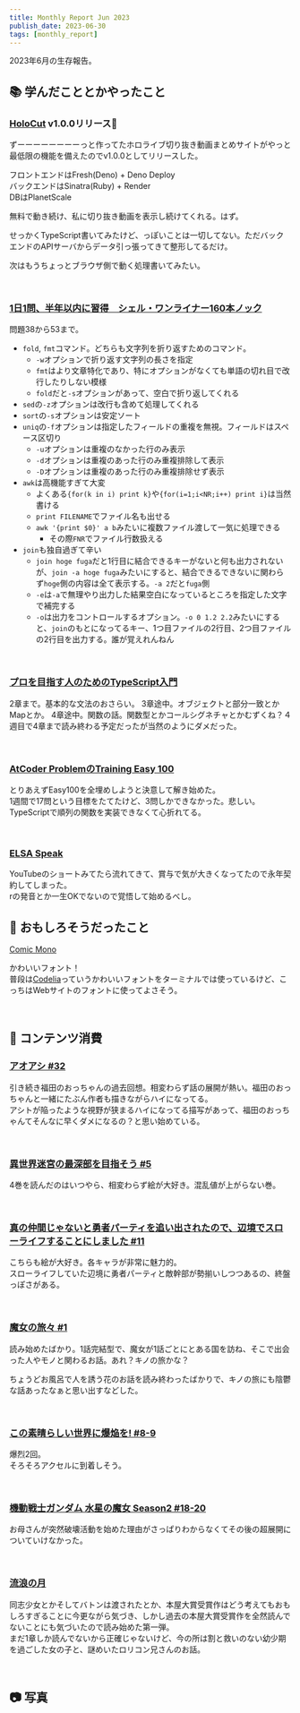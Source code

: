 ```yaml
---
title: Monthly Report Jun 2023
publish_date: 2023-06-30
tags: [monthly_report]
---
```


2023年6月の生存報告。

## 📚 学んだこととかやったこと

### [HoloCut](https://holocut.fan) v1.0.0リリース🎉 

ずーーーーーーーーっと作ってたホロライブ切り抜き動画まとめサイトがやっと最低限の機能を備えたのでv1.0.0としてリリースした。

フロントエンドはFresh(Deno) + Deno Deploy  
バックエンドはSinatra(Ruby) + Render  
DBはPlanetScale

無料で動き続け、私に切り抜き動画を表示し続けてくれる。はず。

せっかくTypeScript書いてみたけど、っぽいことは一切してない。ただバックエンドのAPIサーバからデータ引っ張ってきて整形してるだけ。

次はもうちょっとブラウザ側で動く処理書いてみたい。

<br />

### [1日1問、半年以内に習得　シェル・ワンライナー160本ノック](https://amzn.to/41AQRk6)

問題38から53まで。

- `fold`, `fmt`コマンド。どちらも文字列を折り返すためのコマンド。
  - `-w`オプションで折り返す文字列の長さを指定
  - `fmt`はより文章特化であり、特にオプションがなくても単語の切れ目で改行したりしない模様
  - `fold`だと`-s`オプションがあって、空白で折り返してくれる
- `sed`の`-z`オプションは改行も含めて処理してくれる
- `sort`の`-s`オプションは安定ソート
- `uniq`の`-f`オプションは指定したフィールドの重複を無視。フィールドはスペース区切り
  - `-u`オプションは重複のなかった行のみ表示
  - `-d`オプションは重複のあった行のみ重複排除して表示
  - `-D`オプションは重複のあった行のみ重複排除せず表示
- `awk`は高機能すぎて大変
  - よくある`{for(k in i) print k}`や`{for(i=1;i<NR;i++) print i}`は当然書ける
  - `print FILENAME`でファイル名も出せる
  - `awk '{print $0}' a b`みたいに複数ファイル渡して一気に処理できる
    - その際`FNR`でファイル行数扱える
- `join`も独自過ぎて辛い
  - `join hoge fuga`だと1行目に結合できるキーがないと何も出力されないが、`join -a hoge fuga`みたいにすると、結合できるできないに関わらず`hoge`側の内容は全て表示する。`-a 2`だと`fuga`側
  - `-e`は`-a`で無理やり出力した結果空白になっているところを指定した文字で補完する
  - `-o`は出力をコントロールするオプション。`-o 0 1.2 2.2`みたいにすると、`join`のもとになってるキー、1つ目ファイルの2行目、2つ目ファイルの2行目を出力する。誰が覚えれんねん

<br />

### [プロを目指す人のためのTypeScript入門](https://amzn.to/3jI4HRS)  

2章まで。基本的な文法のおさらい。
3章途中。オブジェクトと部分一致とかMapとか。
4章途中。関数の話。関数型とかコールシグネチャとかむずくね？４週目で4章まで読み終わる予定だったが当然のようにダメだった。

<br />

### [AtCoder ProblemのTraining Easy 100](https://kenkoooo.com/atcoder/#/training/Boot%20camp%20for%20Beginners)

とりあえずEasy100を全埋めしようと決意して解き始めた。  
1週間で17問という目標をたてたけど、3問しかできなかった。悲しい。  
TypeScriptで順列の関数を実装できなくて心折れてる。

<br />

### [ELSA Speak](https://share.elsanow.io/h9pQsqHyoAb)

YouTubeのショートみてたら流れてきて、賞与で気が大きくなってたので永年契約してしまった。  
rの発音とか一生OKでないので覚悟して始めるべし。

## 🧐 おもしろそうだったこと

[Comic Mono](https://dtinth.github.io/comic-mono-font/?utm_source=pocket_saves)

かわいいフォント！  
普段は[Codelia](https://tosche.net/fonts/codelia)っていうかわいいフォントをターミナルでは使っているけど、こっちはWebサイトのフォントに使ってよさそう。

<br />

## 👾 コンテンツ消費

### [アオアシ #32](https://amzn.to/3C8eiaa)

引き続き福田のおっちゃんの過去回想。相変わらず話の展開が熱い。福田のおっちゃんと一緒にたぶん作者も描きながらハイになってる。  
アシトが陥ったような視野が狭まるハイになってる描写があって、福田のおっちゃんてそんなに早くダメになるの？と思い始めている。

<br />

### [異世界迷宮の最深部を目指そう #5](https://amzn.to/3CceoO6)

4巻を読んだのはいつやら、相変わらず絵が大好き。混乱値が上がらない巻。

<br />

### [真の仲間じゃないと勇者パーティを追い出されたので、辺境でスローライフすることにしました #11](https://amzn.to/3MPWaa1)

こちらも絵が大好き。各キャラが非常に魅力的。  
スローライフしていた辺境に勇者パーティと敵幹部が勢揃いしつつあるの、終盤っぽさがある。

<br />

### [魔女の旅々 #1](https://amzn.to/3N9ZCxA)

読み始めたばかり。1話完結型で、魔女が1話ごとにとある国を訪ね、そこで出会った人やモノと関わるお話。あれ？キノの旅かな？

ちょうどお風呂で人を誘う花のお話を読み終わったばかりで、キノの旅にも陰鬱な話あったなぁと思い出すなどした。

<br />

### [この素晴らしい世界に爆焔を! #8-9](https://annict.com/works/9676)

爆烈2回。  
そろそろアクセルに到着しそう。

<br />

### [機動戦士ガンダム 水星の魔女 Season2 #18-20](https://annict.com/works/10425)

お母さんが突然破壊活動を始めた理由がさっぱりわからなくてその後の超展開についていけなかった。

<br />

### [流浪の月](https://amzn.to/3CERizO)

同志少女とかそしてバトンは渡されたとか、本屋大賞受賞作はどう考えてもおもしろすぎることに今更ながら気づき、しかし過去の本屋大賞受賞作を全然読んでないことにも気づいたので読み始めた第一弾。  
まだ1章しか読んでないから正確じゃないけど、今の所は割と救いのない幼少期を過ごした女の子と、謎めいたロリコン兄さんのお話。

<br />

## 📷 写真

